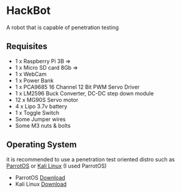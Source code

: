 # HackBot
A robot that is capable of penetration testing

## Requisites
- 1 x Raspberry Pi 3B =>
- 1 x Micro SD card 8Gb =>
- 1 x WebCam
- 1 x Power Bank
- 1 x PCA9685 16 Channel 12 Bit PWM Servo Driver
- 1 x LM2596 Buck Converter, DC-DC step down module
- 12 x MG90S Servo motor
- 4 x Lipo 3.7v battery
- 1 x Toggle Switch
- Some Jumper wires
- Some M3 nuts & bolts

## Operating System
it is recommended to use a penetration test oriented distro such as [ParrotOS](https://www.parrotsec.org/) or [Kali Linux](https://www.kali.org/) (I used ParrotOS)

- ParrotOS [Download](https://www.parrotsec.org/download/)
- Kali Linux [Download](https://www.kali.org/get-kali/#kali-arm)
